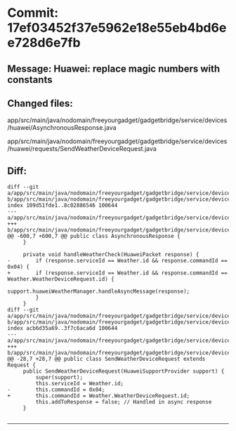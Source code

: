 # Commit: 17ef03452f37e5962e18e55eb4bd6ee728d6e7fb
## Message: Huawei: replace magic numbers with constants
## Changed files:
app/src/main/java/nodomain/freeyourgadget/gadgetbridge/service/devices/huawei/AsynchronousResponse.java

app/src/main/java/nodomain/freeyourgadget/gadgetbridge/service/devices/huawei/requests/SendWeatherDeviceRequest.java

## Diff:
```
diff --git a/app/src/main/java/nodomain/freeyourgadget/gadgetbridge/service/devices/huawei/AsynchronousResponse.java b/app/src/main/java/nodomain/freeyourgadget/gadgetbridge/service/devices/huawei/AsynchronousResponse.java
index 109d51fde1..8c02886546 100644
--- a/app/src/main/java/nodomain/freeyourgadget/gadgetbridge/service/devices/huawei/AsynchronousResponse.java
+++ b/app/src/main/java/nodomain/freeyourgadget/gadgetbridge/service/devices/huawei/AsynchronousResponse.java
@@ -600,7 +600,7 @@ public class AsynchronousResponse {
     }
 
     private void handleWeatherCheck(HuaweiPacket response) {
-        if (response.serviceId == Weather.id && response.commandId == 0x04) {
+        if (response.serviceId == Weather.id && response.commandId == Weather.WeatherDeviceRequest.id) {
             support.huaweiWeatherManager.handleAsyncMessage(response);
         }
     }
diff --git a/app/src/main/java/nodomain/freeyourgadget/gadgetbridge/service/devices/huawei/requests/SendWeatherDeviceRequest.java b/app/src/main/java/nodomain/freeyourgadget/gadgetbridge/service/devices/huawei/requests/SendWeatherDeviceRequest.java
index acb6d35a69..3f7c6aca6d 100644
--- a/app/src/main/java/nodomain/freeyourgadget/gadgetbridge/service/devices/huawei/requests/SendWeatherDeviceRequest.java
+++ b/app/src/main/java/nodomain/freeyourgadget/gadgetbridge/service/devices/huawei/requests/SendWeatherDeviceRequest.java
@@ -28,7 +28,7 @@ public class SendWeatherDeviceRequest extends Request {
     public SendWeatherDeviceRequest(HuaweiSupportProvider support) {
         super(support);
         this.serviceId = Weather.id;
-        this.commandId = 0x04;
+        this.commandId = Weather.WeatherDeviceRequest.id;
         this.addToResponse = false; // Handled in async response
     }
 
```
-----------------------------------
